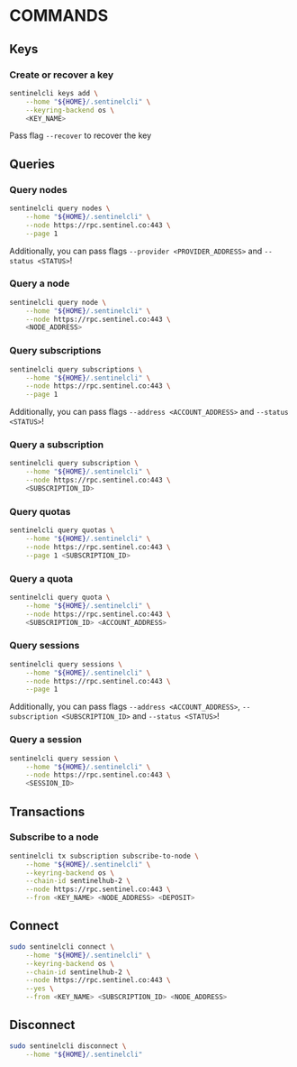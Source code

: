 # COMMANDS

## Keys

### Create or recover a key

```sh
sentinelcli keys add \
    --home "${HOME}/.sentinelcli" \
    --keyring-backend os \
    <KEY_NAME>
```

Pass flag `--recover` to recover the key

## Queries

### Query nodes

```sh
sentinelcli query nodes \
    --home "${HOME}/.sentinelcli" \
    --node https://rpc.sentinel.co:443 \
    --page 1
```

Additionally, you can pass flags `--provider <PROVIDER_ADDRESS>` and `--status <STATUS>`!

### Query a node

```sh
sentinelcli query node \
    --home "${HOME}/.sentinelcli" \
    --node https://rpc.sentinel.co:443 \
    <NODE_ADDRESS>
```

### Query subscriptions

```sh
sentinelcli query subscriptions \
    --home "${HOME}/.sentinelcli" \
    --node https://rpc.sentinel.co:443 \
    --page 1
```

Additionally, you can pass flags `--address <ACCOUNT_ADDRESS>` and `--status <STATUS>`!

### Query a subscription

```sh
sentinelcli query subscription \
    --home "${HOME}/.sentinelcli" \
    --node https://rpc.sentinel.co:443 \
    <SUBSCRIPTION_ID>
```

### Query quotas

```sh
sentinelcli query quotas \
    --home "${HOME}/.sentinelcli" \
    --node https://rpc.sentinel.co:443 \
    --page 1 <SUBSCRIPTION_ID>
```

### Query a quota

```sh
sentinelcli query quota \
    --home "${HOME}/.sentinelcli" \
    --node https://rpc.sentinel.co:443 \
    <SUBSCRIPTION_ID> <ACCOUNT_ADDRESS>
```

### Query sessions

```sh
sentinelcli query sessions \
    --home "${HOME}/.sentinelcli" \
    --node https://rpc.sentinel.co:443 \
    --page 1
```

Additionally, you can pass flags `--address <ACCOUNT_ADDRESS>`, `--subscription <SUBSCRIPTION_ID>` and `--status <STATUS>`!

### Query a session

```sh
sentinelcli query session \
    --home "${HOME}/.sentinelcli" \
    --node https://rpc.sentinel.co:443 \
    <SESSION_ID>
```

## Transactions

### Subscribe to a node

```sh
sentinelcli tx subscription subscribe-to-node \
    --home "${HOME}/.sentinelcli" \
    --keyring-backend os \
    --chain-id sentinelhub-2 \
    --node https://rpc.sentinel.co:443 \
    --from <KEY_NAME> <NODE_ADDRESS> <DEPOSIT>
```

## Connect

```sh
sudo sentinelcli connect \
    --home "${HOME}/.sentinelcli" \
    --keyring-backend os \
    --chain-id sentinelhub-2 \
    --node https://rpc.sentinel.co:443 \
    --yes \
    --from <KEY_NAME> <SUBSCRIPTION_ID> <NODE_ADDRESS>
```

## Disconnect

```sh
sudo sentinelcli disconnect \
    --home "${HOME}/.sentinelcli"
```
